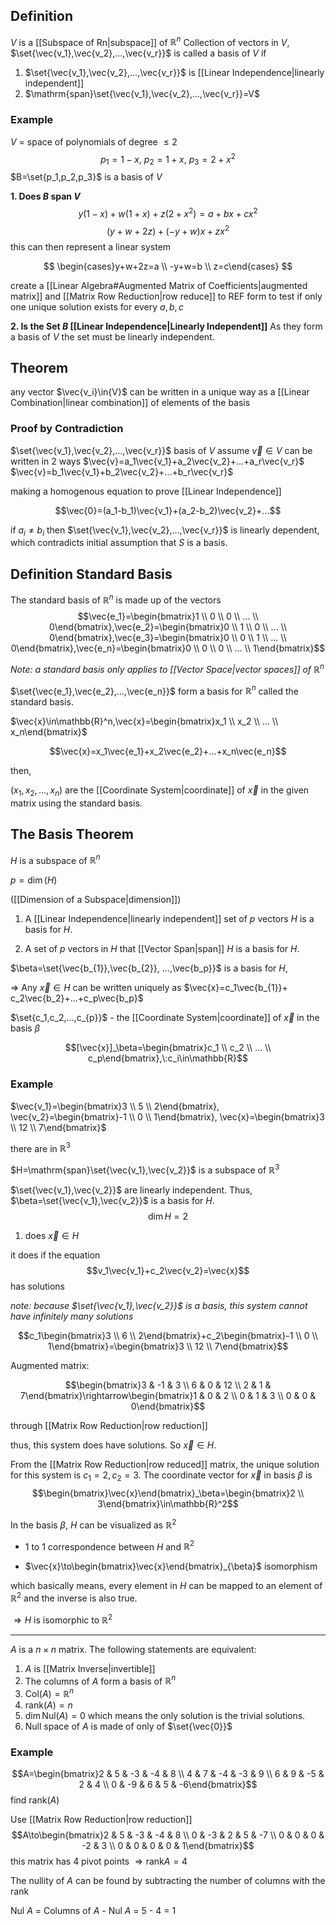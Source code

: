 ## Definition

$V$ is a [[Subspace of Rn|subspace]] of $\mathbb{R}^n$
Collection of vectors in $V$, $\set{\vec{v_1},\vec{v_2},...,\vec{v_r}}$ is called a basis of $V$ if

1. $\set{\vec{v_1},\vec{v_2},...,\vec{v_r}}$ is [[Linear Independence|linearly independent]]
2. $\mathrm{span}\set{\vec{v_1},\vec{v_2},...,\vec{v_r}}=V$

### Example

$V$ = space of polynomials of degree $\le2$
$$p_1=1-x,\:p_2=1+x,\:p_3=2+x^2$$
$B=\set{p_1,p_2,p_3}$ is a basis of $V$

**1. Does $B$ span $V$**
$$y(1-x)+w(1+x)+z(2+x^2)=a+bx+cx^2$$
$$(y+w+2z)+(-y+w)x+zx^2$$
this can then represent a linear system

$$
\begin{cases}y+w+2z=a \\
-y+w=b \\
z=c\end{cases}
$$

create a [[Linear Algebra#Augmented Matrix of Coefficients|augmented matrix]] and [[Matrix Row Reduction|row reduce]] to REF form to test if only one unique solution exists for every $a,b,c$

**2. Is the Set $B$ [[Linear Independence|Linearly Independent]]**
As they form a basis of $V$ the set must be linearly independent.

## Theorem

any vector $\vec{v_i}\in{V}$ can be written in a unique way as a [[Linear Combination|linear combination]] of elements of the basis

### Proof by Contradiction

$\set{\vec{v_1},\vec{v_2},...,\vec{v_r}}$ basis of $V$
assume $\vec{v}\in V$ can be written in 2 ways
$\vec{v}=a_1\vec{v_1}+a_2\vec{v_2}+...+a_r\vec{v_r}$
$\vec{v}=b_1\vec{v_1}+b_2\vec{v_2}+...+b_r\vec{v_r}$

making a homogenous equation to prove [[Linear Independence]]

$$\vec{0}=(a_1-b_1)\vec{v_1}+(a_2-b_2)\vec{v_2}+...$$

if $a_i\ne{b_i}$ then $\set{\vec{v_1},\vec{v_2},...,\vec{v_r}}$ is linearly dependent, which contradicts initial assumption that $S$ is a basis.

## Definition Standard Basis

The standard basis of $\mathbb{R}^n$ is made up of the vectors $$\vec{e_1}=\begin{bmatrix}1 \\ 0 \\ 0 \\ ... \\ 0\end{bmatrix},\vec{e_2}=\begin{bmatrix}0 \\ 1 \\ 0 \\ ... \\ 0\end{bmatrix},\vec{e_3}=\begin{bmatrix}0 \\ 0 \\ 1 \\ ... \\ 0\end{bmatrix},\vec{e_n}=\begin{bmatrix}0 \\ 0 \\ 0 \\ ... \\ 1\end{bmatrix}$$

_Note: a standard basis only applies to [[Vector Space|vector spaces]] of $\mathbb{R}^n$_

$\set{\vec{e_1},\vec{e_2},...,\vec{e_n}}$ form a basis for $\mathbb{R}^n$ called the standard basis.

$\vec{x}\in\mathbb{R}^n,\vec{x}=\begin{bmatrix}x_1 \\ x_2 \\ ... \\ x_n\end{bmatrix}$

$$\vec{x}=x_1\vec{e_1}+x_2\vec{e_2}+...+x_n\vec{e_n}$$

then,

$(x_1,x_2,...,x_n)$ are the [[Coordinate System|coordinate]] of $\vec{x}$ in the given matrix using the standard basis.

## The Basis Theorem

$H$ is a subspace of $\mathbb{R}^n$

$p=\dim(H)$

([[Dimension of a Subspace|dimension]])

1. A [[Linear Independence|linearly independent]] set of $p$ vectors $H$ is a basis for $H$.

2. A set of $p$ vectors in $H$ that [[Vector Span|span]] $H$ is a basis for $H$.

$\beta=\set{\vec{b_{1}},\vec{b_{2}}, ...,\vec{b_p}}$ is a basis for $H$,

$\Rightarrow$ Any $\vec{x}\in H$ can be written uniquely as $\vec{x}=c_1\vec{b_{1}}+ c_2\vec{b_2}+...+c_p\vec{b_p}$

$\set{c_1,c_2,...,c_{p}}$ - the [[Coordinate System|coordinate]] of $\vec{x}$ in the basis $\beta$

$$[\vec{x}]_\beta=\begin{bmatrix}c_1 \\ c_2 \\ ... \\ c_p\end{bmatrix},\:c_i\in\mathbb{R}$$

### Example

$\vec{v_1}=\begin{bmatrix}3 \\ 5 \\ 2\end{bmatrix}, \vec{v_2}=\begin{bmatrix}-1 \\ 0 \\ 1\end{bmatrix}, \vec{x}=\begin{bmatrix}3 \\ 12 \\ 7\end{bmatrix}$

there are in $\mathbb{R}^3$

$H=\mathrm{span}\set{\vec{v_1},\vec{v_2}}$ is a subspace of $\mathbb{R}^3$

$\set{\vec{v_1},\vec{v_2}}$ are linearly independent. Thus, $\beta=\set{\vec{v_1},\vec{v_2}}$ is a basis for $H$. $$\dim{H}=2$$

1. does $\vec{x}\in H$

it does if the equation $$v_1\vec{v_1}+c_2\vec{v_2}=\vec{x}$$has solutions

_note: because $\set{\vec{v_1},\vec{v_2}}$ is a basis, this system cannot have infinitely many solutions_

$$c_1\begin{bmatrix}3 \\ 6 \\ 2\end{bmatrix}+c_2\begin{bmatrix}-1 \\ 0 \\ 1\end{bmatrix}=\begin{bmatrix}3 \\ 12 \\ 7\end{bmatrix}$$

Augmented matrix:

$$\begin{bmatrix}3 & -1 & 3 \\ 6 & 0 & 12 \\ 2 & 1 & 7\end{bmatrix}\rightarrow\begin{bmatrix}1 & 0 & 2 \\ 0  & 1 & 3 \\ 0 & 0 & 0\end{bmatrix}$$

through [[Matrix Row Reduction|row reduction]]

thus, this system does have solutions. So $\vec{x}\in H$.

From the [[Matrix Row Reduction|row reduced]] matrix, the unique solution for this system is $c_1=2,c_2=3$. The coordinate vector for $\vec{x}$ in basis $\beta$ is $$\begin{bmatrix}\vec{x}\end{bmatrix}_\beta=\begin{bmatrix}2 \\ 3\end{bmatrix}\in\mathbb{R}^2$$

In the basis $\beta$, $H$ can be visualized as $\mathbb{R}^2$

- 1 to 1 correspondence between $H$ and $\mathbb{R}^2$

- $\vec{x}\to\begin{bmatrix}\vec{x}\end{bmatrix}_{\beta}$ isomorphism

which basically means, every element in $H$ can be mapped to an element of $\mathbb{R}^2$ and the inverse is also true.

$\Rightarrow H$ is isomorphic to $\mathbb{R}^2$

---

$A$ is a $n\times n$ matrix. The following statements are equivalent:

1. $A$ is [[Matrix Inverse|invertible]]
2. The columns of $A$ form a basis of $\mathbb{R}^n$
3. $\mathrm{Col}(A)=\mathbb{R}^n$
4. $\mathrm{rank}(A)=n$
5. $\dim{\mathrm{Nul}(A)}=0$ which means the only solution is the trivial solutions.
6. Null space of $A$ is made of only of $\set{\vec{0}}$

### Example

$$A=\begin{bmatrix}2 & 5 & -3 & -4 & 8 \\ 4 & 7 & -4 & -3 & 9 \\ 6 & 9 & -5 & 2 & 4 \\ 0 & -9 & 6 & 5 & -6\end{bmatrix}$$find rank($A$)

Use [[Matrix Row Reduction|row reduction]] $$A\to\begin{bmatrix}2 & 5 & -3 & -4 & 8 \\ 0 & -3 & 2 & 5 & -7 \\ 0 & 0 & 0 & -2 & 3 \\ 0 & 0 & 0 & 0 & 1\end{bmatrix}$$ this matrix has 4 pivot points $\Rightarrow \mathrm{rank} A = 4$

The nullity of $A$ can be found by subtracting the number of columns with the rank

Nul $A$ = Columns of $A$ - Nul $A$ = 5 - 4 = 1
